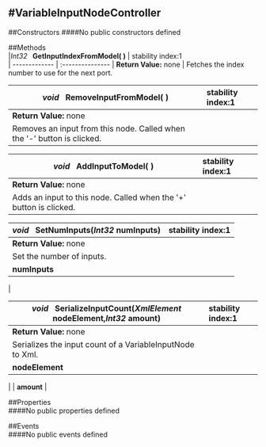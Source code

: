 #VariableInputNodeController
---
##Constructors 
####No public constructors defined

##Methods  
|*Int32* **&nbsp;&nbsp;GetInputIndexFromModel( )** |  stability index:1  
| ------------- | :--------------- 
| **Return Value:** none
|  Fetches the index number to use for the next port. 

|*void* **&nbsp;&nbsp;RemoveInputFromModel( )** |  stability index:1  
| ------------- | :--------------- 
| **Return Value:** none
|  Removes an input from this node. Called when the '-' button is clicked. 

|*void* **&nbsp;&nbsp;AddInputToModel( )** |  stability index:1  
| ------------- | :--------------- 
| **Return Value:** none
|  Adds an input to this node. Called when the '+' button is clicked. 

|*void* **&nbsp;&nbsp;SetNumInputs(*Int32* numInputs)** |  stability index:1  
| ------------- | :--------------- 
| **Return Value:** none
|  Set the number of inputs. 
| **numInputs**
|


|*void* **&nbsp;&nbsp;SerializeInputCount(*XmlElement* nodeElement,*Int32* amount)** |  stability index:1  
| ------------- | :--------------- 
| **Return Value:** none
|  Serializes the input count of a VariableInputNode to Xml. 
| **nodeElement**
|
| **amount**
|








##Properties  
####No public properties defined

##Events  
####No public events defined

